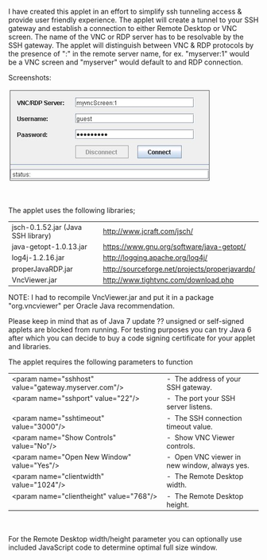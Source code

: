 <html>
<head>
<title>TunApplet</title>
</head>
<body>
<div class="markdown-body">
<p>I have created this applet in an effort to simplify ssh
tunneling access &amp; provide user friendly experience. The
applet will create a tunnel to your SSH gateway and establish a
connection to either Remote Desktop or VNC screen. The name of
the VNC or RDP server has to be resolvable by the SSH gateway.
The applet will distinguish between VNC &amp; RDP protocols by
the presence of ":" in the remote server name, for ex.
"myserver:1" would be a VNC screen and "myserver" would default
to and RDP connection.</p>
<p>Screenshots:</p>
<p><img src="https://github.com/aminasyan/TunApplet/raw/master/screenshots/TunApplet.jpeg"
alt="TunApplet.jpeg"><br>
</p>
<p><br>
</p>
<p>The applet uses the following libraries;</p>
<table>
<tbody>
<tr>
<td>jsch-0.1.52.jar (Java SSH library)</td>
<td><a href="http://www.jcraft.com/jsch/">http://www.jcraft.com/jsch/</a></td>
</tr>
<tr>
<td>java-getopt-1.0.13.jar</td>
<td><a href="https://www.gnu.org/software/java-getopt/">https://www.gnu.org/software/java-getopt/</a></td>
</tr>
<tr>
<td>log4j-1.2.16.jar</td>
<td><a href="http://logging.apache.org/log4j/">http://logging.apache.org/log4j/</a></td>
</tr>
<tr>
<td>properJavaRDP.jar</td>
<td><a href="http://sourceforge.net/projects/properjavardp/">http://sourceforge.net/projects/properjavardp/</a></td>
</tr>
<tr>
<td>VncViewer.jar</td>
<td><a href="http://www.tightvnc.com/download.php">http://www.tightvnc.com/download.php</a></td>
</tr>
</tbody>
</table>
<p>NOTE: I had to recompile VncViewer.jar and put it in a package
"org.vncviewer" per Oracle Java recommendation.</p>
<p>Please keep in mind that as of Java 7 update ?? unsigned or
self-signed applets are blocked from running. For testing
purposes you can try Java 6 after which you can decide to buy a
code signing certificate for your applet and libraries.</p>
<p>The applet requires the following parameters to function<br>
</p>
<table width="900" border="0" cellpadding="2" cellspacing="2"
height="280">
<tbody>
<tr>
<td valign="top">&lt;param name="sshhost"
value="gateway.myserver.com"/&gt;<br>
</td>
<td valign="top">-&nbsp; The address of your SSH gateway.<br>
</td>
</tr>
<tr>
<td valign="top">&lt;param name="sshport" value="22"/&gt;<br>
</td>
<td valign="top">-&nbsp; The port your SSH server listens.<br>
</td>
</tr>
<tr>
<td valign="top">&lt;param name="sshtimeout"
value="3000"/&gt;<br>
</td>
<td valign="top">-&nbsp; The SSH connection timeout value.<br>
</td>
</tr>
<tr>
<td valign="top">&lt;param name="Show Controls"
value="No"/&gt;<br>
</td>
<td valign="top">-&nbsp; Show VNC Viewer controls.<br>
</td>
</tr>
<tr>
<td valign="top">&lt;param name="Open New Window"
value="Yes"/&gt;<br>
</td>
<td valign="top">-&nbsp; Open VNC viewer in new window,
always yes.<br>
</td>
</tr>
<tr>
<td valign="top">&lt;param name="clientwidth"
value="1024"/&gt;<br>
</td>
<td valign="top">-&nbsp; The Remote Desktop width.<br>
</td>
</tr>
<tr>
<td valign="top">&lt;param name="clientheight"
value="768"/&gt;<br>
</td>
<td valign="top">-&nbsp; The Remote Desktop height.<br>
</td>
</tr>
</tbody>
</table>
<br>
<p>For the Remote Desktop width/height parameter you can
optionally use included JavaScript code to determine optimal
full size window.<br>
<br>
</p>
</div>
</body>
</html>

